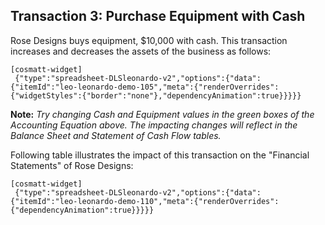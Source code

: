 ## Transaction 3: Purchase Equipment with Cash

Rose Designs buys equipment, $10,000 with cash. This transaction increases and decreases the assets of the business as follows:

```
[cosmatt-widget]
 {"type":"spreadsheet-DLSleonardo-v2","options":{"data":{"itemId":"leo-leonardo-demo-105","meta":{"renderOverrides":{"widgetStyles":{"border":"none"},"dependencyAnimation":true}}}}} 
```

**Note:** *Try changing Cash and Equipment values in the green boxes of the Accounting Equation above. The impacting changes will reflect in the Balance Sheet and Statement of Cash Flow tables.*

Following table illustrates the impact of this transaction on the "Financial Statements" of Rose Designs:

```
[cosmatt-widget]
 {"type":"spreadsheet-DLSleonardo-v2","options":{"data":{"itemId":"leo-leonardo-demo-110","meta":{"renderOverrides":{"dependencyAnimation":true}}}}} 
```

